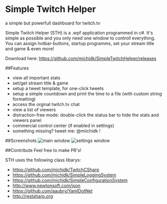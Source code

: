 # Simple Twitch Helper
a simple but powerfull dashboard for twitch.tv

Simple Twitch Helper (STH) is a .wpf application programmed in c#. It's simple as possible and you only need one window to controll everything. You can assign hotbar-buttons, startup programms, set your stream title and game & even more!

Download here: https://github.com/michidk/SimpleTwitchHelper/releases

##Features
- view all important stats
- set/get stream title & game
- setup a tweet template, for one-click tweets
- setup a simple countdown and print the time to a file (with custom string formatting)
- access the orginal twitch.tv chat
- view a list of viewers
- distraction-free mode: double-click the status bar to hide the stats and viewers panel
- commercial control center (if enabled in settings)
- something missing? tweet me: @miichidk !

##Screenshots
![](https://host.michidk.cat/sth_main.png "main window")
![](https://host.michidk.cat/sth_settings.png "settings window")

##Contribute
Feel free to make PR's!

STH uses the following class libarys:
- https://github.com/michidk/TwitchCSharp
- https://github.com/michidk/SimpleLoggingSystem
- https://github.com/michidk/SimpleConfigurationSystem
- http://www.newtonsoft.com/json
- https://github.com/aaubry/YamlDotNet
- http://restsharp.org